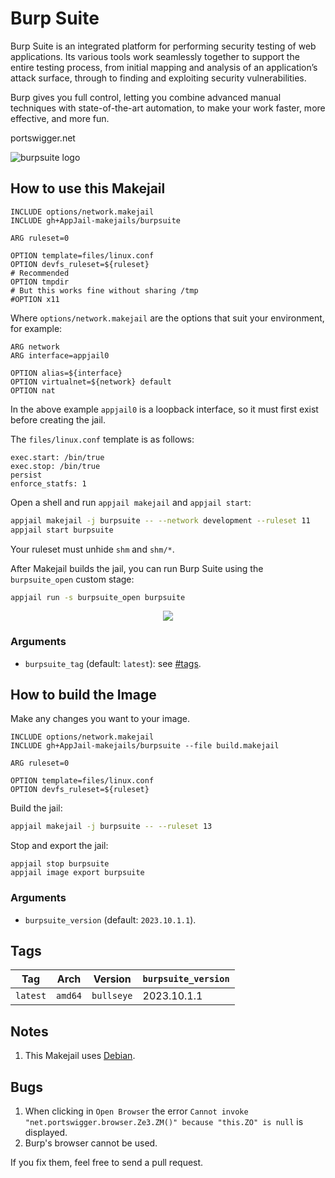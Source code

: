 # Burp Suite

Burp Suite is an integrated platform for performing security testing of web applications. Its various tools work seamlessly together to support the entire testing process, from initial mapping and analysis of an application’s attack surface, through to finding and exploiting security vulnerabilities.

Burp gives you full control, letting you combine advanced manual techniques with state-of-the-art automation, to make your work faster, more effective, and more fun.

portswigger.net

![burpsuite logo](https://i.ibb.co/cvvB9qJ/burpsuite.png)

## How to use this Makejail

```
INCLUDE options/network.makejail
INCLUDE gh+AppJail-makejails/burpsuite

ARG ruleset=0

OPTION template=files/linux.conf
OPTION devfs_ruleset=${ruleset}
# Recommended
OPTION tmpdir
# But this works fine without sharing /tmp
#OPTION x11
```

Where `options/network.makejail` are the options that suit your environment, for example:

```
ARG network
ARG interface=appjail0

OPTION alias=${interface}
OPTION virtualnet=${network} default
OPTION nat
```

In the above example `appjail0` is a loopback interface, so it must first exist before creating the jail.

The `files/linux.conf` template is as follows:

```
exec.start: /bin/true
exec.stop: /bin/true
persist
enforce_statfs: 1
```

Open a shell and run `appjail makejail` and `appjail start`:

```sh
appjail makejail -j burpsuite -- --network development --ruleset 11
appjail start burpsuite
```

Your ruleset must unhide `shm` and `shm/*`.

After Makejail builds the jail, you can run Burp Suite using the `burpsuite_open` custom stage:

```sh
appjail run -s burpsuite_open burpsuite
```

<p align="center">
    <img src="https://i.imgur.com/yl645zm.png" />
</p>

### Arguments

* `burpsuite_tag` (default: `latest`): see [#tags](#tags).

## How to build the Image

Make any changes you want to your image.

```
INCLUDE options/network.makejail
INCLUDE gh+AppJail-makejails/burpsuite --file build.makejail

ARG ruleset=0

OPTION template=files/linux.conf
OPTION devfs_ruleset=${ruleset}
```

Build the jail:

```sh
appjail makejail -j burpsuite -- --ruleset 13
```

Stop and export the jail:

```
appjail stop burpsuite
appjail image export burpsuite
```

### Arguments

* `burpsuite_version` (default: `2023.10.1.1`).

## Tags

| Tag      | Arch    | Version    | `burpsuite_version` |
| -------- | ------- | ---------- | ------------------- |
| `latest` | `amd64` | `bullseye` |     2023.10.1.1     |

## Notes

1. This Makejail uses [Debian](https://github.com/AppJail-makejails/debian).

## Bugs

1. When clicking in `Open Browser` the error `Cannot invoke "net.portswigger.browser.Ze3.ZM()" because "this.ZO" is null` is displayed.
2. Burp's browser cannot be used.

If you fix them, feel free to send a pull request.
